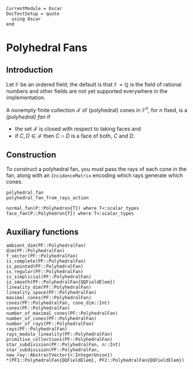 ```@meta
CurrentModule = Oscar
DocTestSetup = quote
  using Oscar
end
```

# Polyhedral Fans

## Introduction

Let $\mathbb{F}$ be an ordered field; the default is that
$\mathbb{F}=\mathbb{Q}$ is the field of rational numbers and other fields are
not yet supported everywhere in the implementation.

A nonempty finite collection $\mathcal{F}$ of (polyhedral) cones in
$\mathbb{F}^n$, for $n$ fixed, is a *(polyhedral) fan* if

- the set $\mathcal{F}$ is closed with respect to taking faces and
- if $C,D\in\mathcal{F}$ then $C\cap D$ is a face of both, $C$ and $D$.

## Construction

To construct a polyhedral fan, you must pass the rays of each cone in the fan,
along with an `IncidenceMatrix` encoding which rays generate which cones.

```@docs
polyhedral_fan
polyhedral_fan_from_rays_action
```

```@docs
normal_fan(P::Polyhedron{T}) where T<:scalar_types
face_fan(P::Polyhedron{T}) where T<:scalar_types
```


## Auxiliary functions
```@docs
ambient_dim(PF::PolyhedralFan)
dim(PF::PolyhedralFan)
f_vector(PF::PolyhedralFan)
is_complete(PF::PolyhedralFan)
is_pointed(PF::PolyhedralFan)
is_regular(PF::PolyhedralFan)
is_simplicial(PF::PolyhedralFan)
is_smooth(PF::PolyhedralFan{QQFieldElem})
lineality_dim(PF::PolyhedralFan)
lineality_space(PF::PolyhedralFan)
maximal_cones(PF::PolyhedralFan)
cones(PF::PolyhedralFan, cone_dim::Int)
cones(PF::PolyhedralFan)
number_of_maximal_cones(PF::PolyhedralFan)
number_of_cones(PF::PolyhedralFan)
number_of_rays(PF::PolyhedralFan)
rays(PF::PolyhedralFan)
rays_modulo_lineality(PF::PolyhedralFan)
primitive_collections(PF::PolyhedralFan)
star_subdivision(PF::PolyhedralFan, n::Int)
star_subdivision(PF::PolyhedralFan, new_ray::AbstractVector{<:IntegerUnion})
*(PF1::PolyhedralFan{QQFieldElem}, PF2::PolyhedralFan{QQFieldElem})
```
